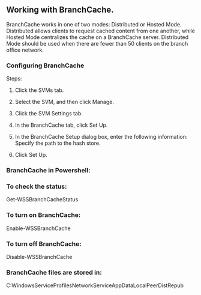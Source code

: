 ## Working with BranchCache.

BranchCache works in one of two modes: Distributed or Hosted Mode. Distributed allows clients to request cached 
content from one another, while Hosted Mode centralizes the cache on a BranchCache server. Distributed Mode 
should be used when there are fewer than 50 clients on the branch office network.


### Configuring BranchCache

Steps:

1. Click the SVMs tab.

2. Select the SVM, and then click Manage.

3. Click the SVM Settings tab.

4. In the BranchCache tab, click Set Up.

5. In the BranchCache Setup dialog box, enter the following information: Specify the path to the hash store.

6. Click Set Up.


### BranchCache in Powershell:

### To check the status:

Get-WSSBranchCacheStatus

### To turn on BranchCache:

Enable-WSSBranchCache

### To turn off BranchCache:

Disable-WSSBranchCache


### BranchCache files are stored in:

C:WindowsServiceProfilesNetworkServiceAppDataLocalPeerDistRepub
